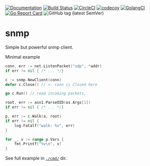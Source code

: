 [![Documentation](https://pkg.go.dev/badge/github.com/nikandfor/snmp)](https://pkg.go.dev/github.com/nikandfor/snmp?tab=doc)
[![Build Status](https://travis-ci.com/nikandfor/snmp.svg?branch=master)](https://travis-ci.com/nikandfor/snmp)
[![CircleCI](https://circleci.com/gh/nikandfor/snmp.svg?style=svg)](https://circleci.com/gh/nikandfor/snmp)
[![codecov](https://codecov.io/gh/nikandfor/snmp/branch/master/graph/badge.svg)](https://codecov.io/gh/nikandfor/snmp)
[![GolangCI](https://golangci.com/badges/github.com/nikandfor/snmp.svg)](https://golangci.com/r/github.com/nikandfor/snmp)
[![Go Report Card](https://goreportcard.com/badge/github.com/nikandfor/snmp)](https://goreportcard.com/report/github.com/nikandfor/snmp)
![GitHub tag (latest SemVer)](https://img.shields.io/github/v/tag/nikandfor/snmp?sort=semver)

# snmp

Simple but powerful snmp client.

Minimal example
```go
conn, err := net.ListenPacket("udp", *addr)
if err != nil { /* ... */}

c := snmp.NewClient(conn)
defer c.Close() // <- conn is Closed here

go c.Run() // read incoming packets.

root, err := asn1.ParseOID(os.Args[1])
if err != nil { /* ... */}

p, err := c.Walk(a, root)
if err != nil {
	log.Fatalf("walk: %v", err)
}

for _, v := range p.Vars {
	fmt.Printf("%v\n", v)
}
```

See full example in [`./cmd/`](./cmd/) dir.
